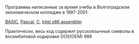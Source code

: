 Программы написанные за время учебы в Волгоградском экономическом колледже в 1997-2001: 
    
[BASIC](BASIC/), [Pascal](Pascal/), [C](C/), [Intel x86 assembler](ASM/)

Практически, весь код содержит русскоязычные символы в восмибитовой кодировке DOS(OEM) 866

